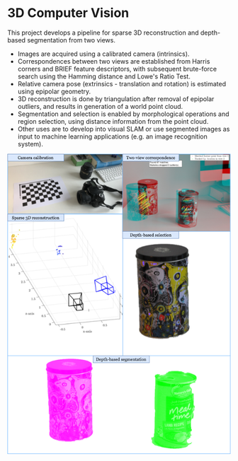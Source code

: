 # 3D Computer Vision

This project develops a pipeline for sparse 3D reconstruction and depth-based segmentation from two views.

- Images are acquired using a calibrated camera (intrinsics).
- Correspondences between two views are established from Harris corners and BRIEF feature descriptors, with subsequent brute-force search using the Hamming distance and Lowe's Ratio Test.
- Relative camera pose (extrinsics - translation and rotation) is estimated using epipolar geometry.
- 3D reconstruction is done by triangulation after removal of epipolar outliers, and results in generation of a world point cloud.
- Segmentation and selection is enabled by morphological operations and region selection, using distance information from the point cloud.
- Other uses are to develop into visual SLAM or use segmented images as input to machine learning applications (e.g. an image recognition system).

![image](https://github.com/janusboandersen/3d-computer-vision/blob/main/img/cover.png)
